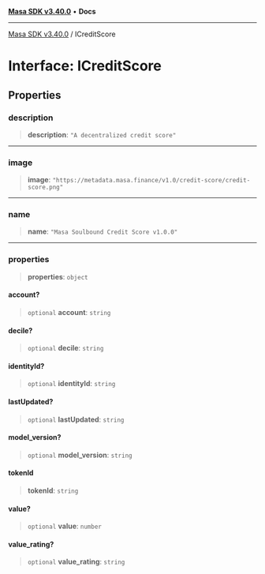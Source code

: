 [**Masa SDK v3.40.0**](../README.md) • **Docs**

***

[Masa SDK v3.40.0](../globals.md) / ICreditScore

# Interface: ICreditScore

## Properties

### description

> **description**: `"A decentralized credit score"`

***

### image

> **image**: `"https://metadata.masa.finance/v1.0/credit-score/credit-score.png"`

***

### name

> **name**: `"Masa Soulbound Credit Score v1.0.0"`

***

### properties

> **properties**: `object`

#### account?

> `optional` **account**: `string`

#### decile?

> `optional` **decile**: `string`

#### identityId?

> `optional` **identityId**: `string`

#### lastUpdated?

> `optional` **lastUpdated**: `string`

#### model\_version?

> `optional` **model\_version**: `string`

#### tokenId

> **tokenId**: `string`

#### value?

> `optional` **value**: `number`

#### value\_rating?

> `optional` **value\_rating**: `string`
